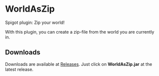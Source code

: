 # WorldAsZip
Spigot plugin: Zip your world!

With this plugin, you can create a zip-file from the world you are currently in.

## Downloads
Downloads are available at [Releases](https://github.com/tr808axm/WorldAsZip/releases). Just click on **WorldAsZip.jar** at the latest release.
